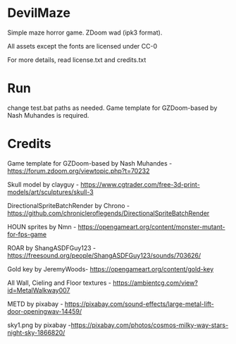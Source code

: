 # DevilMaze

Simple maze horror game. ZDoom wad (ipk3 format).

All assets except the fonts are licensed under CC-0

For more details, read license.txt and credits.txt

# Run

change test.bat paths as needed. Game template for GZDoom-based by Nash Muhandes is required.

# Credits

Game template for GZDoom-based by Nash Muhandes - https://forum.zdoom.org/viewtopic.php?t=70232
    
Skull model by clayguy  - https://www.cgtrader.com/free-3d-print-models/art/sculptures/skull-3

DirectionalSpriteBatchRender by Chrono - https://github.com/chronicleroflegends/DirectionalSpriteBatchRender

HOUN sprites by Nmn - https://opengameart.org/content/monster-mutant-for-fps-game

ROAR by ShangASDFGuy123 - https://freesound.org/people/ShangASDFGuy123/sounds/703626/

Gold key by JeremyWoods- https://opengameart.org/content/gold-key

All Wall, Cieling and Floor textures - https://ambientcg.com/view?id=MetalWalkway007

METD by pixabay - https://pixabay.com/sound-effects/large-metal-lift-door-openingwav-14459/

sky1.png by pixabay -https://pixabay.com/photos/cosmos-milky-way-stars-night-sky-1866820/